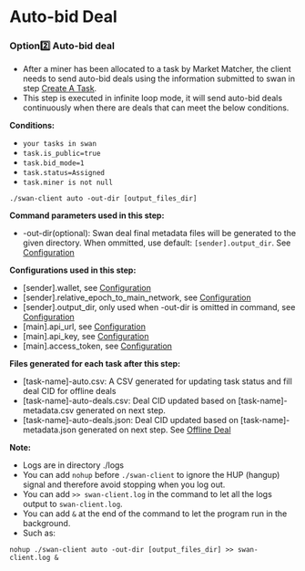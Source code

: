# Auto-bid Deal

### Option2️⃣ Auto-bid deal

* After a miner has been allocated to a task by Market Matcher, the client needs to send auto-bid deals using the information submitted to swan in step [Create A Task](https://github.com/filswan/go-swan-client/tree/release-v0.1.0-rc1#Create-A-Task).
* This step is executed in infinite loop mode, it will send auto-bid deals continuously when there are deals that can meet the below conditions.

**Conditions:**

* `your tasks in swan`
* `task.is_public=true`
* `task.bid_mode=1`
* `task.status=Assigned`
* `task.miner is not null`

```
./swan-client auto -out-dir [output_files_dir]
```

**Command parameters used in this step:**

* \-out-dir(optional): Swan deal final metadata files will be generated to the given directory. When ommitted, use default: `[sender].output_dir`. See [Configuration](https://github.com/filswan/go-swan-client/tree/release-v0.1.0-rc1#Configuration)

**Configurations used in this step:**

* \[sender].wallet, see [Configuration](https://github.com/filswan/go-swan-client/tree/release-v0.1.0-rc1#Configuration)
* \[sender].relative\_epoch\_to\_main\_network, see [Configuration](https://github.com/filswan/go-swan-client/tree/release-v0.1.0-rc1#Configuration)
* \[sender].output\_dir, only used when -out-dir is omitted in command, see [Configuration](https://github.com/filswan/go-swan-client/tree/release-v0.1.0-rc1#Configuration)
* \[main].api\_url, see [Configuration](https://github.com/filswan/go-swan-client/tree/release-v0.1.0-rc1#Configuration)
* \[main].api\_key, see [Configuration](https://github.com/filswan/go-swan-client/tree/release-v0.1.0-rc1#Configuration)
* \[main].access\_token, see [Configuration](https://github.com/filswan/go-swan-client/tree/release-v0.1.0-rc1#Configuration)

**Files generated for each task after this step:**

* \[task-name]-auto.csv: A CSV generated for updating task status and fill deal CID for offline deals
* \[task-name]-auto-deals.csv: Deal CID updated based on \[task-name]-metadata.csv generated on next step.
* \[task-name]-auto-deals.json: Deal CID updated based on \[task-name]-metadata.json generated on next step. See [Offline Deal](https://github.com/filswan/go-swan-client/tree/release-v0.1.0-rc1#Offline-Deal)

**Note:**

* Logs are in directory ./logs
* You can add `nohup` before `./swan-client` to ignore the HUP (hangup) signal and therefore avoid stopping when you log out.
* You can add `>> swan-client.log` in the command to let all the logs output to `swan-client.log`.
* You can add `&` at the end of the command to let the program run in the background.
* Such as:

```
nohup ./swan-client auto -out-dir [output_files_dir] >> swan-client.log &
```
